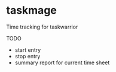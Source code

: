 # taskmage
Time tracking for taskwarrior

TODO
- start entry
- stop entry
- summary report for current time sheet 
